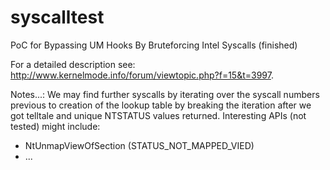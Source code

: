 # syscalltest
PoC for Bypassing UM Hooks By Bruteforcing Intel Syscalls (finished)

For a detailed description see: http://www.kernelmode.info/forum/viewtopic.php?f=15&t=3997.

Notes...:
We may find further syscalls by iterating over the syscall numbers previous to creation of the lookup table by breaking the iteration after we got telltale and unique NTSTATUS values returned. Interesting APIs (not tested) might include:
- NtUnmapViewOfSection (STATUS_NOT_MAPPED_VIED)
- ...
